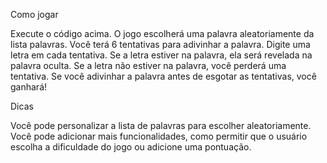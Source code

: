 Como jogar

Execute o código acima.
O jogo escolherá uma palavra aleatoriamente da lista palavras.
Você terá 6 tentativas para adivinhar a palavra.
Digite uma letra em cada tentativa.
Se a letra estiver na palavra, ela será revelada na palavra oculta.
Se a letra não estiver na palavra, você perderá uma tentativa.
Se você adivinhar a palavra antes de esgotar as tentativas, você ganhará!

Dicas

Você pode personalizar a lista de palavras para escolher aleatoriamente.
Você pode adicionar mais funcionalidades, como permitir que o usuário escolha a dificuldade do jogo ou adicione uma pontuação.
